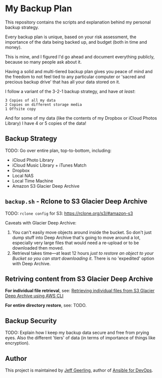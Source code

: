 # My Backup Plan

This repository contains the scripts and explanation behind my personal backup strategy.

Every backup plan is unique, based on your risk assessment, the importance of the data being backed up, and budget (both in time and money).

This is mine, and I figured I'd go ahead and document everything publicly, because so many people ask about it.

Having a solid and multi-tiered backup plan gives you peace of mind and the freedom to not feel tied to any particular computer or 'sacred and precious backup drive' that has all your data stored on it.

I follow a variant of the 3-2-1 backup strategy, and have _at least_:

```
3 Copies of all my data
2 Copies on different storage media
1 Offsite copy
```

And for some of my data (like the contents of my Dropbox or iCloud Photos Library) I have 4 or 5 copies of the data!

## Backup Strategy

TODO: Go over entire plan, top-to-bottom, including:

  - iCloud Photo Library
  - iCloud Music Library + iTunes Match
  - Dropbox
  - Local NAS
  - Local Time Machine
  - Amazon S3 Glacier Deep Archive

## `backup.sh` - Rclone to S3 Glacier Deep Archive

TODO: `rclone config` for S3: https://rclone.org/s3/#amazon-s3

Caveats with Glacier Deep Archive:

  1. You can't easily move objects around inside the bucket. So don't just dump stuff into Deep Archive that's going to move around a lot, especially very large files that would need a re-upload or to be downloaded then moved.
  2. Retrieval takes time—at least 12 hours _just to restore an object to your Bucket so you can start downloading it_. There is no 'expedited' option with Deep Archive.

## Retriving content from S3 Glacier Deep Archive

**For individual file retrieval**, see: [Retrieving individual files from S3 Glacier Deep Archive using AWS CLI](https://www.jeffgeerling.com/blog/2021/retrieving-individual-files-s3-glacier-deep-archive-using-aws-cli)

**For entire directory restore**, see: TODO.

## Backup Security

TODO: Explain how I keep my backup data secure and free from prying eyes. Also the different 'tiers' of data (in terms of importance of things like encryption).

## Author

This project is maintained by [Jeff Geerling](https://www.jeffgeerling.com), author of [Ansible for DevOps](https://www.ansiblefordevops.com).

